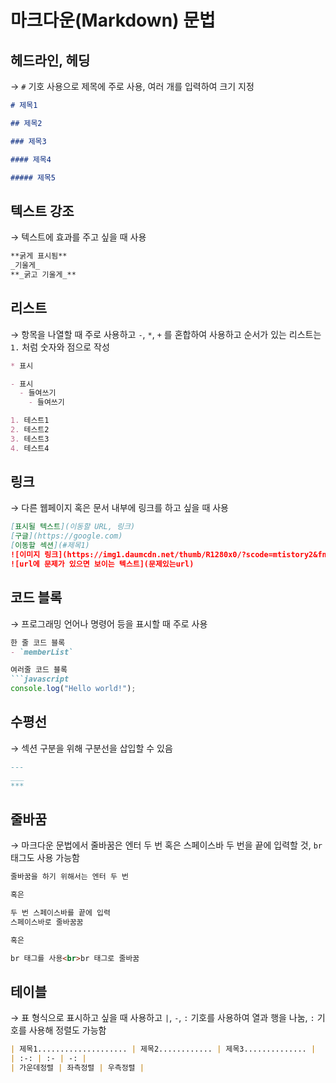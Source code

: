# 마크다운(Markdown) 문법

## 헤드라인, 헤딩

→ `#` 기호 사용으로 제목에 주로 사용, 여러 개를 입력하여 크기 지정

```markdown
# 제목1

## 제목2

### 제목3

#### 제목4

##### 제목5
```

## 텍스트 강조

→ 텍스트에 효과를 주고 싶을 때 사용

```markdown
**굵게 표시됨**
_기울게_
**_굵고 기울게_**
```

## 리스트

→ 항목을 나열할 때 주로 사용하고 `-`, `*`, `+` 를 혼합하여 사용하고 순서가 있는 리스트는 `1.` 처럼 숫자와 점으로 작성

```markdown
* 표시

- 표시
  - 들여쓰기
    - 들여쓰기

1. 테스트1
2. 테스트2
3. 테스트3
4. 테스트4
```

## 링크

→ 다른 웹페이지 혹은 문서 내부에 링크를 하고 싶을 때 사용

```markdown
[표시될 텍스트](이동할 URL, 링크)  
[구글](https://google.com)  
[이동할 섹션](#제목1)  
![이미지 링크](https://img1.daumcdn.net/thumb/R1280x0/?scode=mtistory2&fname=https%3A%2F%2Fblog.kakaocdn.net%2Fdn%2FtEMUl%2FbtrDc6957nj%2FNwJoDw0EOapJNDSNRNZK8K%2Fimg.jpg)  
![url에 문제가 있으면 보이는 텍스트](문제있는url)
```

## 코드 블록

→ 프로그래밍 언어나 명령어 등을 표시할 때 주로 사용

```markdown
한 줄 코드 블록
- `memberList`

여러줄 코드 블록
```javascript
console.log("Hello world!");
```

## 수평선

→ 섹션 구분을 위해 구분선을 삽입할 수 있음

```markdown
---
___
***
```

## 줄바꿈

→ 마크다운 문법에서 줄바꿈은 엔터 두 번 혹은 스페이스바 두 번을 끝에 입력할 것, `br` 태그도 사용 가능함

```markdown
줄바꿈을 하기 위해서는 엔터 두 번

혹은

두 번 스페이스바를 끝에 입력  
스페이스바로 줄바꿈꿈

혹은

br 태그를 사용<br>br 태그로 줄바꿈
```

## 테이블

→ 표 형식으로 표시하고 싶을 때 사용하고 `|`, `-`, `:` 기호를 사용하여 열과 행을 나눔, `:` 기호를 사용해 정렬도 가능함

```markdown
| 제목1.................... | 제목2............ | 제목3.............. |
| :-: | :- | -: |
| 가운데정렬 | 좌측정렬 | 우측정렬 |
```